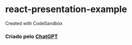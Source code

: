 # react-presentation-example
Created with CodeSandbox

### Criado pelo [ChatGPT](https://chat.openai.com/share/d7ef08f5-4c10-49a7-9506-75bf1dae3e8a)

